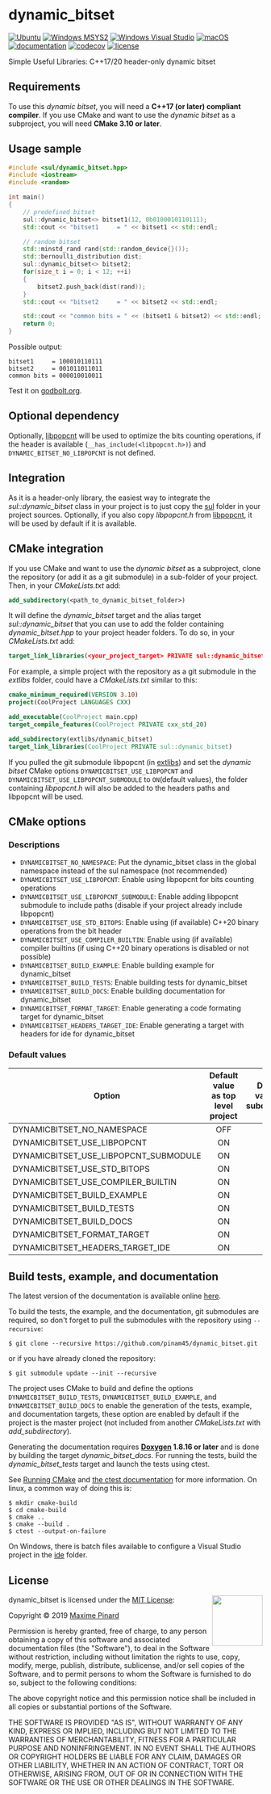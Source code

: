 # dynamic_bitset

[![Ubuntu](https://github.com/pinam45/dynamic_bitset/actions/workflows/ubuntu.yml/badge.svg?branch=master)](https://github.com/pinam45/dynamic_bitset/actions/workflows/ubuntu.yml)
[![Windows MSYS2](https://github.com/pinam45/dynamic_bitset/actions/workflows/windows-msys2.yml/badge.svg?branch=master)](https://github.com/pinam45/dynamic_bitset/actions/workflows/windows-msys2.yml)
[![Windows Visual Studio](https://github.com/pinam45/dynamic_bitset/actions/workflows/windows-msvc.yml/badge.svg?branch=master)](https://github.com/pinam45/dynamic_bitset/actions/workflows/windows-msvc.yml)
[![macOS](https://github.com/pinam45/dynamic_bitset/actions/workflows/macos.yml/badge.svg?branch=master)](https://github.com/pinam45/dynamic_bitset/actions/workflows/macos.yml)
[![documentation](https://github.com/pinam45/dynamic_bitset/actions/workflows/documentation.yml/badge.svg?branch=master)](https://pinam45.github.io/dynamic_bitset)
[![codecov](https://codecov.io/gh/pinam45/dynamic_bitset/branch/master/graph/badge.svg)](https://codecov.io/gh/pinam45/dynamic_bitset)
[![license](https://img.shields.io/github/license/pinam45/dynamic_bitset.svg)](http://opensource.org/licenses/MIT)

Simple Useful Libraries: C++17/20 header-only dynamic bitset

## Requirements

To use this *dynamic bitset*, you will need a **C++17 (or later) compliant compiler**. If you use CMake and want to use the *dynamic bitset* as a subproject, you will need **CMake 3.10 or later**.

## Usage sample

```cpp
#include <sul/dynamic_bitset.hpp>
#include <iostream>
#include <random>

int main()
{
	// predefined bitset
	sul::dynamic_bitset<> bitset1(12, 0b0100010110111);
	std::cout << "bitset1     = " << bitset1 << std::endl;

	// random bitset
	std::minstd_rand rand(std::random_device{}());
	std::bernoulli_distribution dist;
	sul::dynamic_bitset<> bitset2;
	for(size_t i = 0; i < 12; ++i)
	{
		bitset2.push_back(dist(rand));
	}
	std::cout << "bitset2     = " << bitset2 << std::endl;

	std::cout << "common bits = " << (bitset1 & bitset2) << std::endl;
	return 0;
}
```

Possible output:

    bitset1     = 100010110111
    bitset2     = 001011011011
    common bits = 000010010011

Test it on [godbolt.org](https://godbolt.org/z/1veE71rYT).

## Optional dependency

Optionally, [libpopcnt](https://github.com/kimwalisch/libpopcnt) will be used to optimize the bits counting operations, if the header is available (``__has_include(<libpopcnt.h>)``) and ``DYNAMIC_BITSET_NO_LIBPOPCNT`` is not defined.

## Integration

As it is a header-only library, the easiest way to integrate the *sul::dynamic_bitset* class in your project is to just copy the [sul](include/sul) folder in your project sources. Optionally, if you also copy *libpopcnt.h* from [libpopcnt](https://github.com/kimwalisch/libpopcnt), it will be used by default if it is available.

## CMake integration

If you use CMake and want to use the *dynamic bitset* as a subproject, clone the repository (or add it as a git submodule) in a sub-folder of your project. Then, in your *CMakeLists.txt* add:
```CMake
add_subdirectory(<path_to_dynamic_bitset_folder>)
```
It will define the *dynamic_bitset* target and the alias target *sul::dynamic_bitset* that you can use to add the folder containing *dynamic_bitset.hpp* to your project header folders. To do so, in your *CMakeLists.txt* add:
```CMake
target_link_libraries(<your_project_target> PRIVATE sul::dynamic_bitset)
```

For example, a simple project with the repository as a git submodule in the *extlibs* folder, could have a *CMakeLists.txt* similar to this:
```CMake
cmake_minimum_required(VERSION 3.10)
project(CoolProject LANGUAGES CXX)

add_executable(CoolProject main.cpp)
target_compile_features(CoolProject PRIVATE cxx_std_20)

add_subdirectory(extlibs/dynamic_bitset)
target_link_libraries(CoolProject PRIVATE sul::dynamic_bitset)
```

If you pulled the git submodule libpopcnt (in [extlibs](extlibs)) and set the *dynamic bitset* CMake options ``DYNAMICBITSET_USE_LIBPOPCNT`` and ``DYNAMICBITSET_USE_LIBPOPCNT_SUBMODULE`` to ``ON``(default values), the folder containing *libpopcnt.h* will also be added to the headers paths and libpopcnt will be used.

## CMake options

### Descriptions

- ``DYNAMICBITSET_NO_NAMESPACE``: Put the dynamic_bitset class in the global namespace instead of the sul namespace (not recommended)
- ``DYNAMICBITSET_USE_LIBPOPCNT``: Enable using libpopcnt for bits counting operations
- ``DYNAMICBITSET_USE_LIBPOPCNT_SUBMODULE``: Enable adding libpopcnt submodule to include paths (disable if your project already include libpopcnt)
- ``DYNAMICBITSET_USE_STD_BITOPS``: Enable using (if available) C++20 binary operations from the bit header
- ``DYNAMICBITSET_USE_COMPILER_BUILTIN``: Enable using (if available) compiler builtins (if using C++20 binary operations is disabled or not possible)
- ``DYNAMICBITSET_BUILD_EXAMPLE``: Enable building example for dynamic_bitset
- ``DYNAMICBITSET_BUILD_TESTS``: Enable building tests for dynamic_bitset
- ``DYNAMICBITSET_BUILD_DOCS``: Enable building documentation for dynamic_bitset
- ``DYNAMICBITSET_FORMAT_TARGET``: Enable generating a code formating target for dynamic_bitset
- ``DYNAMICBITSET_HEADERS_TARGET_IDE``: Enable generating a target with headers for ide for dynamic_bitset

### Default values

| Option                                | Default value as top level project | Default value as subdirectory |
| ------------------------------------- | :--------------------------------: | :---------------------------: |
| DYNAMICBITSET_NO_NAMESPACE            | OFF                                | OFF                           |
| DYNAMICBITSET_USE_LIBPOPCNT           | ON                                 | ON                            |
| DYNAMICBITSET_USE_LIBPOPCNT_SUBMODULE | ON                                 | ON                            |
| DYNAMICBITSET_USE_STD_BITOPS          | ON                                 | ON                            |
| DYNAMICBITSET_USE_COMPILER_BUILTIN    | ON                                 | ON                            |
| DYNAMICBITSET_BUILD_EXAMPLE           | ON                                 | OFF                           |
| DYNAMICBITSET_BUILD_TESTS             | ON                                 | OFF                           |
| DYNAMICBITSET_BUILD_DOCS              | ON                                 | OFF                           |
| DYNAMICBITSET_FORMAT_TARGET           | ON                                 | OFF                           |
| DYNAMICBITSET_HEADERS_TARGET_IDE      | ON                                 | OFF                           |

## Build tests, example, and documentation

The latest version of the documentation is available online [here](https://pinam45.github.io/dynamic_bitset).

To build the tests, the example, and the documentation, git submodules are required, so don't forget to pull the submodules with the repository using ``--recursive``:

    $ git clone --recursive https://github.com/pinam45/dynamic_bitset.git

or if you have already cloned the repository:

    $ git submodule update --init --recursive

The project uses CMake to build and define the options ``DYNAMICBITSET_BUILD_TESTS``, ``DYNAMICBITSET_BUILD_EXAMPLE``, and ``DYNAMICBITSET_BUILD_DOCS`` to enable the generation of the tests, example, and documentation targets, these option are enabled by default if the project is the master project (not included from another *CMakeLists.txt* with *add_subdirectory*).

Generating the documentation requires **[Doxygen](http://www.doxygen.nl/) 1.8.16 or later** and is done by building the target *dynamic_bitset_docs*. For running the tests, build the *dynamic_bitset_tests* target and launch the tests using ctest.

See [Running CMake](https://cmake.org/runningcmake/) and [the ctest documentation](https://cmake.org/cmake/help/latest/manual/ctest.1.html) for more information. On linux, a common way of doing this is:

	$ mkdir cmake-build
	$ cd cmake-build
	$ cmake ..
	$ cmake --build .
	$ ctest --output-on-failure

On Windows, there is batch files available to configure a Visual Studio project in the [ide](ide) folder.

## License

<img align="right" width="100px" src="https://opensource.org/wp-content/uploads/2009/06/OSIApproved.svg">

dynamic_bitset is licensed under the [MIT License](http://opensource.org/licenses/MIT):

Copyright &copy; 2019 [Maxime Pinard](https://github.com/pinam45)

Permission is hereby granted, free of charge, to any person obtaining a copy of this software and associated documentation files (the "Software"), to deal in the Software without restriction, including without limitation the rights to use, copy, modify, merge, publish, distribute, sublicense, and/or sell copies of the Software, and to permit persons to whom the Software is furnished to do so, subject to the following conditions:

The above copyright notice and this permission notice shall be included in all copies or substantial portions of the Software.

THE SOFTWARE IS PROVIDED "AS IS", WITHOUT WARRANTY OF ANY KIND, EXPRESS OR IMPLIED, INCLUDING BUT NOT LIMITED TO THE WARRANTIES OF MERCHANTABILITY, FITNESS FOR A PARTICULAR PURPOSE AND NONINFRINGEMENT. IN NO EVENT SHALL THE AUTHORS OR COPYRIGHT HOLDERS BE LIABLE FOR ANY CLAIM, DAMAGES OR OTHER LIABILITY, WHETHER IN AN ACTION OF CONTRACT, TORT OR OTHERWISE, ARISING FROM, OUT OF OR IN CONNECTION WITH THE SOFTWARE OR THE USE OR OTHER DEALINGS IN THE SOFTWARE.
